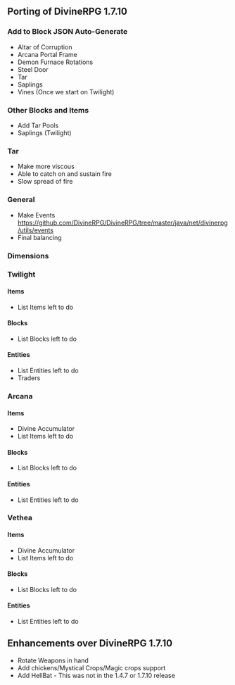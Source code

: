 ## Porting of DivineRPG 1.7.10

### Add to Block JSON Auto-Generate
* Altar of Corruption
* Arcana Portal Frame
* Demon Furnace Rotations
* Steel Door
* Tar
* Saplings
* Vines (Once we start on Twilight)

### Other Blocks and Items
* Add Tar Pools
* Saplings (Twilight)

### Tar
* Make more viscous
* Able to catch on and sustain fire
* Slow spread of fire

### General
- Make Events https://github.com/DivineRPG/DivineRPG/tree/master/java/net/divinerpg/utils/events
- Final balancing

### Dimensions

### Twilight
#### Items
- List Items left to do

#### Blocks
- List Blocks left to do

#### Entities
- List Entities left to do
- Traders

### Arcana
#### Items
- Divine Accumulator
- List Items left to do

#### Blocks
- List Blocks left to do

#### Entities
- List Entities left to do

### Vethea
#### Items
- Divine Accumulator
- List Items left to do

#### Blocks
- List Blocks left to do

#### Entities
- List Entities left to do

## Enhancements over DivineRPG 1.7.10
- Rotate Weapons in hand
- Add chickens/Mystical Crops/Magic crops support
- Add HellBat - This was not in the 1.4.7 or 1.7.10 release
